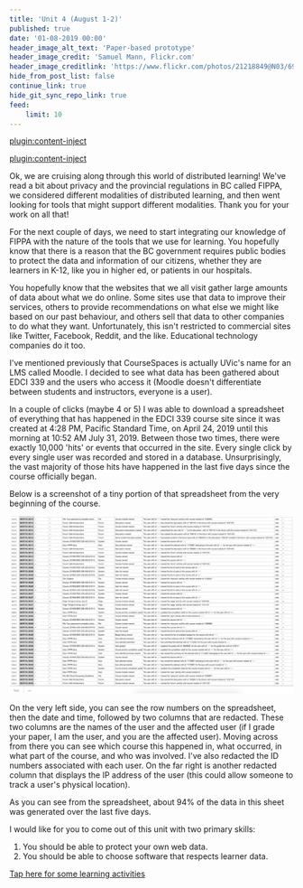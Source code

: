 ```yaml
---
title: 'Unit 4 (August 1-2)'
published: true
date: '01-08-2019 00:00'
header_image_alt_text: 'Paper-based prototype'
header_image_credit: 'Samuel Mann, Flickr.com'
header_image_creditlink: 'https://www.flickr.com/photos/21218849@N03/6968244538/'
hide_from_post_list: false
continue_link: true
hide_git_sync_repo_link: true
feed:
    limit: 10
---
```


[plugin:content-inject](_important-reminders)

[plugin:content-inject](_class-preparations)

Ok, we are cruising along through this world of distributed learning! We've read a bit about privacy and the provincial regulations in BC called FIPPA, we considered different modalities of distributed learning, and then went looking for tools that might support different modalities. Thank you for your work on all that!

For the next couple of days, we need to start integrating our knowledge of FIPPA with the nature of the tools that we use for learning. You hopefully know that there is a reason that the BC government requires public bodies to protect the data and information of our citizens, whether they are learners in K-12, like you in higher ed, or patients in our hospitals.

You hopefully know that the websites that we all visit gather large amounts of data about what we do online. Some sites use that data to improve their services, others to provide recommendations on what else we might like based on our past behaviour, and others sell that data to other companies to do what they want. Unfortunately, this isn't restricted to commercial sites like Twitter, Facebook, Reddit, and the like. Educational technology companies do it too.

I've mentioned previously that CourseSpaces is actually UVic's name for an LMS called Moodle. I decided to see what data has been gathered about EDCI 339 and the users who access it (Moodle doesn't differentiate between students and instructors, everyone is a user).

In a couple of clicks (maybe 4 or 5) I was able to download a spreadsheet of everything that has happened in the EDCI 339 course site since it was created at 4:28 PM, Pacific Standard Time, on April 24, 2019 until this morning at 10:52 AM July 31, 2019. Between those two times, there were exactly 10,000 'hits' or events that occurred in the site. Every single click by every single user was recorded and stored in a database. Unsurprisingly, the vast majority of those hits have happened in the last five days since the course officially began.

Below is a screenshot of a tiny portion of that spreadsheet from the very beginning of the course.

![](moodle-data-1.png)

On the very left side, you can see the row numbers on the spreadsheet, then the date and time, followed by two columns that are redacted. These two columns are the names of the user and the affected user (if I grade your paper, I am the user, and you are the affected user). Moving across from there you can see which course this happened in, what occurred, in what part of the course, and who was involved. I've also redacted the ID numbers associated with each user. On the far right is another redacted column that displays the IP address of the user (this could allow someone to track a user's physical location).

As you can see from the spreadsheet, about 94% of the data in this sheet was generated over the last five days.

I would like for you to come out of this unit with two primary skills:

1. You should be able to protect your own web data.
2. You should be able to choose software that respects learner data.

[Tap here for some learning activities](https://teaching.madland.ca/edci339/unit-04-tracking?classes=btn,btn-primary)
